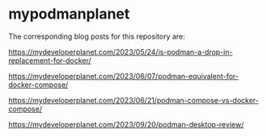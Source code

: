 # mypodmanplanet

The corresponding blog posts for this repository are:

https://mydeveloperplanet.com/2023/05/24/is-podman-a-drop-in-replacement-for-docker/

https://mydeveloperplanet.com/2023/06/07/podman-equivalent-for-docker-compose/

https://mydeveloperplanet.com/2023/06/21/podman-compose-vs-docker-compose/

https://mydeveloperplanet.com/2023/09/20/podman-desktop-review/
